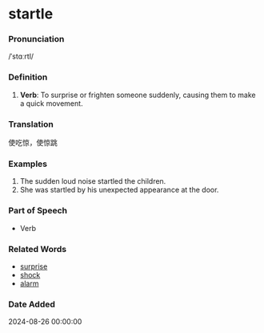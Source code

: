 # startle
### Pronunciation
/ˈstɑːrtl/
### Definition
1. **Verb**: To surprise or frighten someone suddenly, causing them to make a quick movement.
### Translation
使吃惊，使惊跳
### Examples
1. The sudden loud noise startled the children.
2. She was startled by his unexpected appearance at the door.
### Part of Speech
- Verb
### Related Words
- [surprise](surprise.md)
- [shock](shock.md)
- [alarm](alarm.md)
### Date Added
2024-08-26 00:00:00
